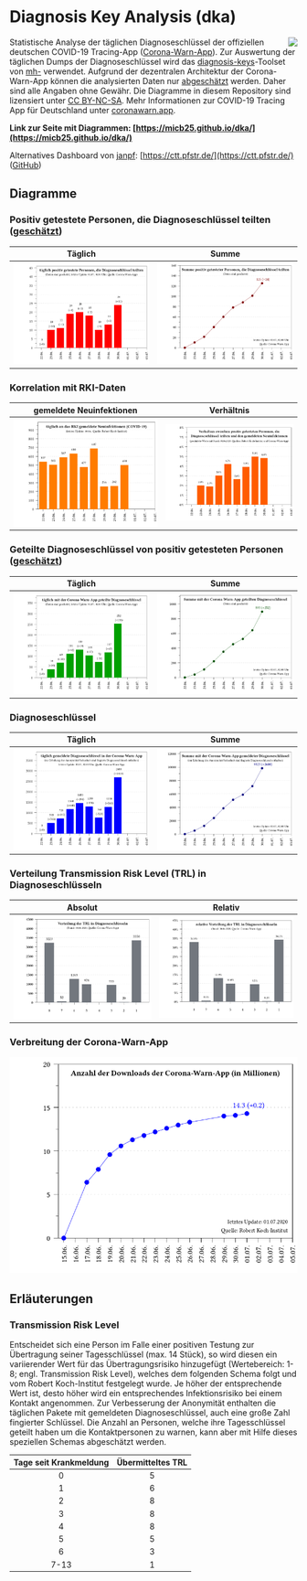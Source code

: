 # Diagnosis Key Analysis (dka)

<img align="right" src="images/CWA_title.png">

Statistische Analyse der täglichen Diagnoseschlüssel der offiziellen deutschen COVID-19 Tracing-App ([Corona-Warn-App](https://github.com/corona-warn-app)). Zur Auswertung der täglichen Dumps der Diagnoseschlüssel wird das [diagnosis-keys](https://github.com/mh-/diagnosis-keys)-Toolset von [mh-](https://github.com/mh-/) verwendet. Aufgrund der dezentralen Architektur der Corona-Warn-App können die analysierten Daten nur [abgeschätzt](https://github.com/corona-warn-app/cwa-documentation/issues/258#issuecomment-650760771) werden. Daher sind alle Angaben ohne Gewähr. Die Diagramme in diesem Repository sind lizensiert unter [CC BY-NC-SA](https://creativecommons.org/licenses/by-nc-sa/3.0/de/). Mehr Informationen zur COVID-19 Tracing App für Deutschland unter [coronawarn.app](https://www.coronawarn.app).

**Link zur Seite mit Diagrammen: [https://micb25.github.io/dka/](https://micb25.github.io/dka/)**

Alternatives Dashboard von [janpf](https://github.com/janpf): [https://ctt.pfstr.de/](https://ctt.pfstr.de/) ([GitHub](https://github.com/janpf/ctt))

## Diagramme 
### Positiv getestete Personen, die Diagnoseschlüssel teilten ([geschätzt](https://github.com/corona-warn-app/cwa-documentation/issues/258#issuecomment-650760771))
Täglich                           |  Summe
:--------------------------------:|:----------------------------------:
![](plot_num_users.png)           |  ![](plot_sum_users.png)

### Korrelation mit RKI-Daten
gemeldete Neuinfektionen          | Verhältnis
:--------------------------------:|:----------------------------------:
![](plot_rki_cases.png)           |  ![](plot_rki_cwa_cases.png)

### Geteilte Diagnoseschlüssel von positiv getesteten Personen ([geschätzt](https://github.com/corona-warn-app/cwa-documentation/issues/258#issuecomment-650760771))
Täglich                           |  Summe
:--------------------------------:|:----------------------------------:
 ![](plot_num_keys_submitted.png) |  ![](plot_sum_keys_submitted.png)

### Diagnoseschlüssel
Täglich                           |  Summe
:--------------------------------:|:----------------------------------:
 ![](plot_keys.png)               |  ![](plot_keys_sum.png)
 
### Verteilung Transmission Risk Level (TRL) in Diagnoseschlüsseln
Absolut                           |  Relativ
:--------------------------------:|:----------------------------------:
![](plot_TRL_histogram.png)       | ![](plot_TRL_histogram_relative.png)

### Verbreitung der Corona-Warn-App
![](plot_cwa_downloads.png)

## Erläuterungen

### Transmission Risk Level
Entscheidet sich eine Person im Falle einer positiven Testung zur Übertragung seiner Tagesschlüssel (max. 14 Stück), so wird diesen ein variierender Wert für das Übertragungsrisiko hinzugefügt (Wertebereich: 1-8; engl. Transmission Risk Level), welches dem folgenden Schema folgt und vom Robert Koch-Institut festgelegt wurde. Je höher der entsprechende Wert ist, desto höher wird ein entsprechendes Infektionsrisiko bei einem Kontakt angenommen. Zur Verbesserung der Anonymität enthalten die täglichen Pakete mit gemeldeten Diagnoseschlüssel, auch eine große Zahl fingierter Schlüssel. Die Anzahl an Personen, welche ihre Tagesschlüssel geteilt haben um die Kontaktpersonen zu warnen, kann aber mit Hilfe dieses speziellen Schemas abgeschätzt werden.

Tage seit Krankmeldung   | Übermitteltes TRL
:-----------------------:|:------------------:
0                        | 5
1                        | 6
2                        | 8
3                        | 8
4                        | 8
5                        | 5
6                        | 3
7-13                     | 1
